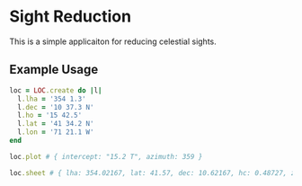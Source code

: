 # Sight Reduction

This is a simple applicaiton for reducing celestial sights.

## Example Usage

```ruby
loc = LOC.create do |l|
  l.lha = '354 1.3'
  l.dec = '10 37.3 N'
  l.ho = '15 42.5'
  l.lat = '41 34.2 N'
  l.lon = '71 21.1 W'
end

loc.plot # { intercept: "15.2 T", azimuth: 359 }

loc.sheet # { lha: 354.02167, lat: 41.57, dec: 10.62167, hc: 0.48727, z: "N 0.35001 W", a: "15.2 T", zn: 0 }
```

